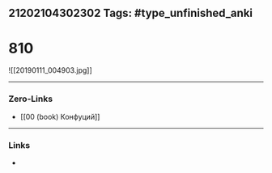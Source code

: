 21202104302302
Tags: #type_unfinished_anki 
---
# 810

![[20190111_004903.jpg]]

---
### Zero-Links
- [[00 (book) Конфуций]]
---
### Links
-